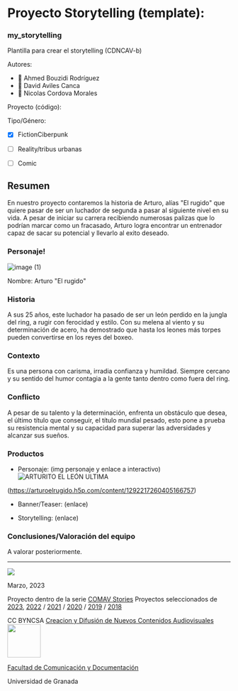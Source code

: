 
# Proyecto Storytelling (template): 
### my_storytelling
Plantilla para crear el storytelling (CDNCAV-b)

Autores:  
<!---
Incluir lista de personas del grupo 
Se puede añadir enlace a página personal de github o lo que se quiera...(optativo)
-->

- :man: Ahmed Bouzidi Rodríguez
- :man: David Aviles Canca
- :man: Nicolas Cordova Morales


Proyecto (código): 

Tipo/Género:  
- [x] FictionCiberpunk  
- [ ] Reality/tribus urbanas  
- [ ] Comic



## Resumen

En nuestro proyecto contaremos la historia de Arturo, alías "El rugido" que quiere pasar de ser un luchador de segunda a pasar al siguiente nivel en su vida. A pesar de iniciar su carrera recibiendo numerosas palizas que lo podrían marcar como un fracasado, Arturo logra encontrar un entrenador capaz de sacar su potencial y llevarlo al exito deseado.

### Personaje!

![image (1)](https://github.com/AhmedRod10/my_storytelling_G14/assets/44216136/5284159a-ef58-4db3-8443-728affc5d75d)

Nombre: Arturo "El rugido"


### Historia
A sus 25 años, este luchador ha pasado de ser un león perdido en la jungla del ring, a rugir con ferocidad y estilo. Con su melena al viento y su determinación de acero, ha demostrado que hasta los leones más torpes pueden convertirse en los reyes del boxeo.

### Contexto
Es una persona con carisma, irradia confianza y humildad. Siempre cercano y su sentido del humor contagia a la gente tanto dentro como fuera del ring.

### Conflicto 
A pesar de su talento y la determinación, enfrenta un obstáculo que desea, el último título que conseguir, el título mundial pesado, esto pone a prueba su resistencia mental y su capacidad para superar las adversidades y alcanzar sus sueños.


### Productos

- Personaje: (img personaje y enlace a interactivo) 
![ARTURITO EL LEÓN ULTIMA](https://github.com/AhmedRod10/my_storytelling_G14/assets/44216136/6dcd11c8-52b5-4bd3-974e-3463c5524729)

(https://arturoelrugido.h5p.com/content/1292217260405166757)

- Banner/Teaser:  (enlace) 


- Storytelling: (enlace) 




### Conclusiones/Valoración del equipo

A valorar posteriormente.

------
![](https://upload.wikimedia.org/wikipedia/commons/thumb/6/62/CC-BY-SA-Andere_Wikis_%28v%29.svg/200px-CC-BY-SA-Andere_Wikis_%28v%29.svg.png)




<!---
Lista completa de emojis de markDown - https://gist.github.com/rxaviers/7360908) 
-->



Marzo, 2023

Proyecto dentro de la serie [COMAV Stories](https://github.com/mgea/storytelling/blob/master/What_is_a_digital_storytelling.md) 
Proyectos seleccionados de [2023](https://github.com/mgea/storytelling/tree/master/2023), [2022](https://github.com/mgea/storytelling/blob/master/2022/readme.md) / [2021](https://github.com/mgea/storytelling/blob/master/2021/readme.md) / [2020](https://github.com/mgea/storytelling/blob/master/2020/readme.md)  / 
[2019](https://github.com/mgea/storytelling/blob/master/2019/readme.md) / [2018](https://github.com/mgea/storytelling/blob/master/2018/readme.md) 

CC BYNCSA  [Creacion y Difusión de Nuevos Contenidos Audiovisuales](http://utopolis.ugr.es/medialab)
<img src="https://mirrors.creativecommons.org/presskit/buttons/88x31/png/by-nc-sa.png"  width="75" > 

[Facultad de Comunicación y Documentación](http://fcd.ugr.es)

Universidad de Granada

